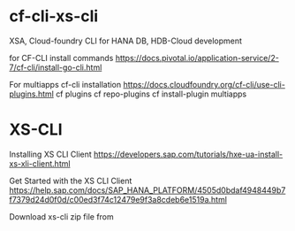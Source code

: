 # cf-cli-xs-cli
XSA, Cloud-foundry CLI for HANA DB, HDB-Cloud development

for CF-CLI install commands
https://docs.pivotal.io/application-service/2-7/cf-cli/install-go-cli.html

For multiapps cf-cli installation 
https://docs.cloudfoundry.org/cf-cli/use-cli-plugins.html
cf plugins
cf repo-plugins
cf install-plugin multiapps

# XS-CLI
Installing XS CLI Client
https://developers.sap.com/tutorials/hxe-ua-install-xs-xli-client.html

Get Started with the XS CLI Client
https://help.sap.com/docs/SAP_HANA_PLATFORM/4505d0bdaf4948449b7f7379d24d0f0d/c00ed3f74c12479e9f3a8cdeb6e1519a.html

Download xs-cli zip file from  
